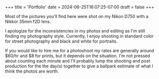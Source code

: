 +++
title = 'Portfolio'
date = 2024-06-25T16:07:25-07:00
draft = false
+++

Most of the pictures you'll find here were shot on my Nikon D750 with a Nikkor 35mm f2D lens.

I apologize for the inconsistencies in my photos and editing as I'm still finding my photography style. Currently, I enjoy shooting in standard color for street photography and black and white for portraits. 

If you would like to hire me for a photoshoot my rates are generally around $60/hr and $8 for prints, but it depends on the situation. I'm not pressed about counting each minute and I'll probably lump the shooting and post production for the the day(s) together to give a ballpark estimate of what I think the photos are worth. 

